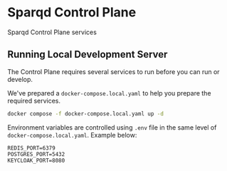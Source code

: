 # Sparqd Control Plane
Sparqd Control Plane services

## Running Local Development Server

The Control Plane requires several services to run before you can run or develop.

We've prepared a `docker-compose.local.yaml` to help you prepare the required services.

```bash
docker compose -f docker-compose.local.yaml up -d
```

Environment variables are controlled using `.env` file in the same level of `docker-compose.local.yaml`. Example below:
```
REDIS_PORT=6379
POSTGRES_PORT=5432
KEYCLOAK_PORT=8080
```

